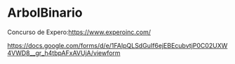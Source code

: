 # ArbolBinario

Concurso de Expero:https://www.experoinc.com/  
  
https://docs.google.com/forms/d/e/1FAIpQLSdGuIf6ejEBEcubvtjP0C02UXW4VWD8__gr_h4tbpAFxAVUjA/viewform
